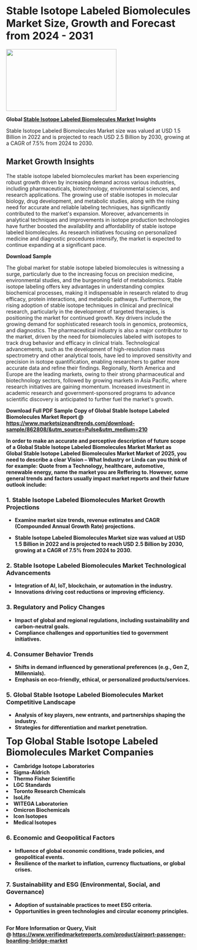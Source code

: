 <H1>Stable Isotope Labeled Biomolecules Market Size, Growth and Forecast from 2024 - 2031</H1><img class="aligncenter size-medium wp-image-584254" src="https://thirdeyenews.in/wp-content/uploads/2024/09/Global-Market-Research-300x168.jpeg" alt="" width="300" height="168" /><p><strong>Global&nbsp;<a href="https://www.marketsizeandtrends.com/download-sample/862808/&amp;utm_source=Pulse&amp;utm_medium=210">Stable Isotope Labeled Biomolecules Market</a> Insights</strong></p><p>Stable Isotope Labeled Biomolecules Market size was valued at USD 1.5 Billion in 2022 and is projected to reach USD 2.5 Billion by 2030, growing at a CAGR of 7.5% from 2024 to 2030.</p><p><h2>Market Growth Insights</h2> <p>The stable isotope labeled biomolecules market has been experiencing robust growth driven by increasing demand across various industries, including pharmaceuticals, biotechnology, environmental sciences, and research applications. The growing use of stable isotopes in molecular biology, drug development, and metabolic studies, along with the rising need for accurate and reliable labeling techniques, has significantly contributed to the market's expansion. Moreover, advancements in analytical techniques and improvements in isotope production technologies have further boosted the availability and affordability of stable isotope labeled biomolecules. As research initiatives focusing on personalized medicine and diagnostic procedures intensify, the market is expected to continue expanding at a significant pace.</p> <p><strong>Download Sample</strong></p> <p>The global market for stable isotope labeled biomolecules is witnessing a surge, particularly due to the increasing focus on precision medicine, environmental studies, and the burgeoning field of metabolomics. Stable isotope labeling offers key advantages in understanding complex biochemical processes, making it indispensable in research related to drug efficacy, protein interactions, and metabolic pathways. Furthermore, the rising adoption of stable isotope techniques in clinical and preclinical research, particularly in the development of targeted therapies, is positioning the market for continued growth. Key drivers include the growing demand for sophisticated research tools in genomics, proteomics, and diagnostics. The pharmaceutical industry is also a major contributor to the market, driven by the need for biomolecules labeled with isotopes to track drug behavior and efficacy in clinical trials. Technological advancements, such as the development of high-resolution mass spectrometry and other analytical tools, have led to improved sensitivity and precision in isotope quantification, enabling researchers to gather more accurate data and refine their findings. Regionally, North America and Europe are the leading markets, owing to their strong pharmaceutical and biotechnology sectors, followed by growing markets in Asia Pacific, where research initiatives are gaining momentum. Increased investment in academic research and government-sponsored programs to advance scientific discovery is anticipated to further fuel the market's growth.</p> <p><strong></p><p><span class=""><strong>Download Full PDF Sample Copy of Global Stable Isotope Labeled Biomolecules Market Report</strong> @ <a href="https://www.marketsizeandtrends.com/download-sample/862808/&amp;utm_source=Pulse&amp;utm_medium=210" target="_blank">https://www.marketsizeandtrends.com/download-sample/862808/&amp;utm_source=Pulse&amp;utm_medium=210</a></span></p><p>In order to make an accurate and perceptive description of future scope of a Global&nbsp;Stable Isotope Labeled Biomolecules Market Market as Global&nbsp;Stable Isotope Labeled Biomolecules Market Market of 2025, you need to describe a clear Vision &ndash; What Industry or Linda can you think of for example: Quote from a Technology, healthcare, automotive, renewable energy, name the market you are Reffering to. However, some general trends and factors usually impact market reports and their future outlook include:</p><h3>1.&nbsp;<strong>Stable Isotope Labeled Biomolecules Market Growth Projections</strong></h3><ul><li>Examine market size trends, revenue estimates and CAGR (Compounded Annual Growth Rate) projections.</li><li><p>Stable Isotope Labeled Biomolecules Market size was valued at USD 1.5 Billion in 2022 and is projected to reach USD 2.5 Billion by 2030, growing at a CAGR of 7.5% from 2024 to 2030.</p></li></ul><h3>2.&nbsp;<strong>Stable Isotope Labeled Biomolecules Market Technological Advancements</strong></h3><ul><li>Integration of AI, IoT, blockchain, or automation in the industry.</li><li>Innovations driving cost reductions or improving efficiency.</li></ul><h3>3.&nbsp;<strong>Regulatory and Policy Changes</strong></h3><ul><li>Impact of global and regional regulations, including sustainability and carbon-neutral goals.</li><li>Compliance challenges and opportunities tied to government initiatives.</li></ul><h3>4.&nbsp;<strong>Consumer Behavior Trends</strong></h3><ul><li>Shifts in demand influenced by generational preferences (e.g., Gen Z, Millennials).</li><li>Emphasis on eco-friendly, ethical, or personalized products/services.</li></ul><h3>5.&nbsp;<strong>Global Stable Isotope Labeled Biomolecules Market Competitive Landscape</strong></h3><ul><li>Analysis of key players, new entrants, and partnerships shaping the industry.</li><li>Strategies for differentiation and market penetration.</li></ul><p data-pm-slice="1 1 []"><span style="color: inherit; font-family: inherit; font-size: 25px;">Top Global Stable Isotope Labeled Biomolecules Market Companies</span></p><div class="" data-test-id=""><p><li> Cambridge Isotope Laboratories</li><li> Sigma-Aldrich</li><li> Thermo Fisher Scientific</li><li> LGC Standards</li><li> Toronto Research Chemicals</li><li> IsoLife</li><li> WITEGA Laboratorien</li><li> Omicron Biochemicals</li><li> Icon Isotopes</li><li> Medical Isotopes</li></p></div><h3>6.&nbsp;<strong>Economic and Geopolitical Factors</strong></h3><ul><li>Influence of global economic conditions, trade policies, and geopolitical events.</li><li>Resilience of the market to inflation, currency fluctuations, or global crises.</li></ul><h3>7.&nbsp;<strong>Sustainability and ESG (Environmental, Social, and Governance)</strong></h3><ul><li>Adoption of sustainable practices to meet ESG criteria.</li><li>Opportunities in green technologies and circular economy principles.</li></ul><h2><strong style="font-size: 14px;">For More Information or Query, Visit @&nbsp;</strong><a style="background-color: #ffffff; font-size: 14px;" href="https://www.marketsizeandtrends.com/report/stable-isotope-labeled-biomolecules-market/" target="_blank">https://www.verifiedmarketreports.com/product/airport-passenger-boarding-bridge-market</a></h2>
